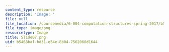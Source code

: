 ```yaml
---
content_type: resource
description: 'Image: '
file: null
file_location: /coursemedia/6-004-computation-structures-spring-2017/b5463bafbd31e54e8b047562068d1644_Slide07.png
file_type: image/png
resourcetype: Image
title: Slide07.png
uid: b5463baf-bd31-e54e-8b04-7562068d1644
---
```

